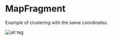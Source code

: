 # MapFragment
Example of clustering with the same coordinates.

![alt tag](https://github.com/master255/MapFragment/Screenshot_2016-09-19-17-21-05_cr.jpg)
